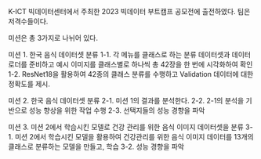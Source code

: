 K-ICT 빅데이터센터에서 주최한 2023 빅데이터 부트캠프 공모전에 출전하였다.
팀은 저격수들이다.

미션은 총 3가지로 나뉘어 있다.

미션 1. 한국 음식 데이터셋 분류
1-1. 각 메뉴를 클래스로 하는 분류 데이터셋과 데이터로더를 준비하고 예시 이미지를 클래스별로 하나씩 총 42장을 한 번에 시각화하여 확인
1-2. ResNet18을 활용하여 42종의 클래스 분류를 수행하고 Validation 데이터에 대한 정확도를 제시.

미션 2. 한국 음식 데이터셋 분류
2-1. 미션 1의 결과를 분석한다.
2-2. 2-1의 분석을 기반으로 성능 향상을 위한 작업 수행
2-3. 선택지들의 성능 경향을 파악

미션 3. 미션 2에서 학습시킨 모델로 건강 관리를 위한 음식 이미지 데이터셋을 분류
3-1. 미션 2에서 학습시킨 모델을 활용하여 건강관리를 위한 음식 이미지 데이터를 13개의 클래스로 분류하는 모델을 만들고, 학습
3-2. 성능 경향을 파악
